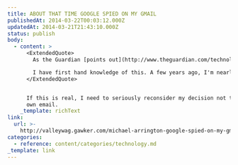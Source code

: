 ```yaml
---
title: ABOUT THAT TIME GOOGLE SPIED ON MY GMAIL
publishedAt: 2014-03-22T00:03:12.000Z
updatedAt: 2014-03-21T21:43:10.000Z
status: publish
body:
  - content: >
      <ExtendedQuote>
        As the Guardian [points out](http://www.theguardian.com/technology/2014/mar/21/yahoo-google-and-apple-claim-right-to-read-user-emails), other email providers also reserve the right to do this in their terms of service.

        I have first hand knowledge of this. A few years ago, I'm nearly certain that Google accessed my Gmail account after I broke a major story about Google.
      </ExtendedQuote>


      If this is real, I need to seriously reconsider my decision not to host my
      own email.
    _template: richText
link:
  url: >-
    http://valleywag.gawker.com/michael-arrington-google-spied-on-my-gmail-1549066773
categories:
  - reference: content/categories/technology.md
_template: link
---
```



